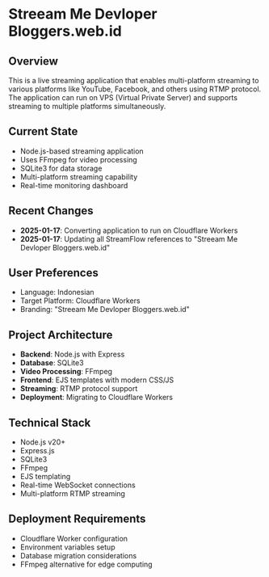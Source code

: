 # Streeam Me Devloper Bloggers.web.id

## Overview
This is a live streaming application that enables multi-platform streaming to various platforms like YouTube, Facebook, and others using RTMP protocol. The application can run on VPS (Virtual Private Server) and supports streaming to multiple platforms simultaneously.

## Current State
- Node.js-based streaming application
- Uses FFmpeg for video processing
- SQLite3 for data storage
- Multi-platform streaming capability
- Real-time monitoring dashboard

## Recent Changes
- **2025-01-17**: Converting application to run on Cloudflare Workers
- **2025-01-17**: Updating all StreamFlow references to "Streeam Me Devloper Bloggers.web.id"

## User Preferences
- Language: Indonesian
- Target Platform: Cloudflare Workers
- Branding: "Streeam Me Devloper Bloggers.web.id"

## Project Architecture
- **Backend**: Node.js with Express
- **Database**: SQLite3
- **Video Processing**: FFmpeg
- **Frontend**: EJS templates with modern CSS/JS
- **Streaming**: RTMP protocol support
- **Deployment**: Migrating to Cloudflare Workers

## Technical Stack
- Node.js v20+
- Express.js
- SQLite3
- FFmpeg
- EJS templating
- Real-time WebSocket connections
- Multi-platform RTMP streaming

## Deployment Requirements
- Cloudflare Worker configuration
- Environment variables setup
- Database migration considerations
- FFmpeg alternative for edge computing
